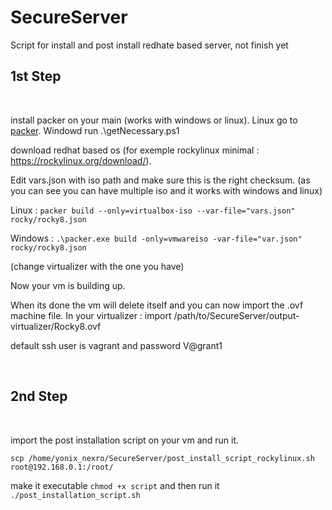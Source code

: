 # SecureServer
Script for install and post install redhate based server, not finish yet
<br>

## 1st Step

<br>

install packer on your main (works with windows or linux). Linux go to [packer](https://www.packer.io/downloads). Windowd run .\getNecessary.ps1

download redhat based os (for exemple rockylinux minimal  : https://rockylinux.org/download/).

Edit vars.json with iso path and make sure this is the right checksum. (as you can see you can have multiple iso and it works with windows and linux)


Linux : `packer build --only=virtualbox-iso --var-file="vars.json"  rocky/rocky8.json `

Windows : `.\packer.exe build -only=vmwareiso -var-file="var.json" rocky/rocky8.json`

(change virtualizer with the one you have)

Now your vm is building up.

When its done the vm will delete itself and you can now import the .ovf machine file. In your virtualizer : import /path/to/SecureServer/output-virtualizer/Rocky8.ovf

default ssh user is vagrant and password V@grant1

<br>

## 2nd Step
<br>

import the post installation script on your vm and run it.

`scp /home/yonix_nexro/SecureServer/post_install_script_rockylinux.sh root@192.168.0.1:/root/`

make it executable `chmod +x script` and then run it `./post_installation_script.sh`
